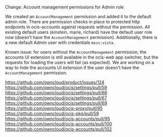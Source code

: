 Change: Account management permissions for Admin role

We created an `AccountManagement` permission and added it to the default admin role. There are permission
checks in place to protected http endpoints in ocis-accounts against requests without the permission.
All existing default users (einstein, marie, richard) have the default user role now (doesn't have the
`AccountManagement` permission). Additionally, there is a new default Admin user with credentials `moss:vista`.

Known issue: for users without the `AccountManagement` permission, the accounts UI extension is still available
in the ocis-web app switcher, but the requests for loading the users will fail (as expected). We are working
on a way to hide the accounts UI extension if the user doesn't have the `AccountManagement` permission.

<https://github.com/owncloud/product/issues/124>
<https://github.com/owncloud/ocis/settings/pull/59>
<https://github.com/owncloud/ocis/settings/pull/66>
<https://github.com/owncloud/ocis/settings/pull/67>
<https://github.com/owncloud/ocis/settings/pull/69>
<https://github.com/owncloud/ocis-proxy/pull/95>
<https://github.com/owncloud/ocis-pkg/pull/59>
<https://github.com/owncloud/ocis-accounts/pull/95>
<https://github.com/owncloud/ocis-accounts/pull/100>
<https://github.com/owncloud/ocis-accounts/pull/102>

